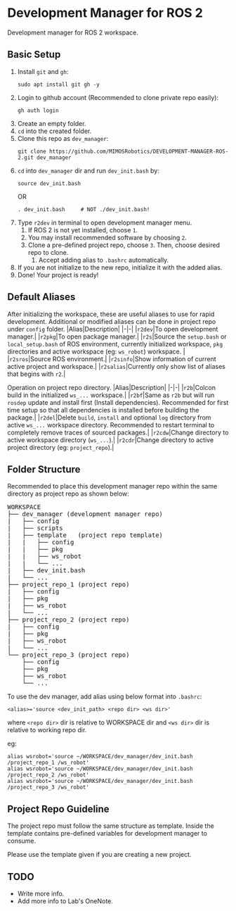 # Development Manager for ROS 2
Development manager for ROS 2 workspace.

## Basic Setup
1. Install `git` and `gh`:
   ```
   sudo apt install git gh -y
   ``` 
2. Login to github account (Recommended to clone private repo easily):
    ```
    gh auth login
    ```
3. Create an empty folder.
4. `cd` into the created folder.
5. Clone this repo as `dev_manager`:
    ```
    git clone https://github.com/MIMOSRobotics/DEVELOPMENT-MANAGER-ROS-2.git dev_manager
    ```
6. `cd` into `dev_manager` dir and run `dev_init.bash` by:
    ```
    source dev_init.bash
    ```
    OR
    ```
    . dev_init.bash     # NOT ./dev_init.bash!
    ```
7. Type `r2dev` in terminal to open development manager menu.
   1. If ROS 2 is not yet installed, choose `1`.
   2. You may install recommended software by choosing `2`.
   3. Clone a pre-defined project repo, choose `3`. Then, choose desired repo to clone.
      1. Accept adding alias to `.bashrc` automatically.
8. If you are not initialize to the new repo, initialize it with the added alias.
9.  Done! Your project is ready!

## Default Aliases
After initializing the workspace, these are useful aliases to use for rapid development. Additional or modified aliases can be done in project repo under `config` folder.
|Alias|Description|
|-|-|
|`r2dev`|To open development manager.|
|`r2pkg`|To open package manager.|
|`r2s`|Source the `setup.bash` or `local_setup.bash` of ROS environment, currently initialized workspace, `pkg` directories and active workspace (eg: `ws_robot`) workspace. |
|`r2sros`|Source ROS environment.|
|`r2sinfo`|Show information of current active project and workspace.|
|`r2salias`|Currently only show list of aliases that begins with `r2`.|

Operation on project repo directory.
|Alias|Description|
|-|-|
|`r2b`|Colcon build in the initialized `ws_...` workspace.|
|`r2bf`|Same as `r2b` but will run `rosdep` update and install first (Install dependencies). Recommended for first time setup so that all dependencies is installed before building the package.|
|`r2del`|Delete `build`, `install` and optional `log` directory from active `ws_...` workspace directory. Recommended to restart terminal to completely remove traces of sourced packages.|
|`r2cdw`|Change directory to active workspace directory (`ws_...`).|
|`r2cdr`|Change directory to active project directory (eg: `project_repo`).|


## Folder Structure
Recommended to place this development manager repo within the same directory as project repo as shown below:
<pre>
WORKSPACE
├── dev_manager (development manager repo)
|   ├── config
|   ├── scripts
|   ├── template   (project repo template)
|   |   ├── config
|   |   ├── pkg
|   |   ├── ws_robot
|   |   └── ...
|   ├── dev_init.bash
|   └── ...
├── project_repo_1 (project repo)
|   ├── config
|   ├── pkg
|   ├── ws_robot
|   └── ...
├── project_repo_2 (project repo)
|   ├── config
|   ├── pkg
|   ├── ws_robot
|   └── ...
└── project_repo_3 (project repo)
    ├── config
    ├── pkg
    ├── ws_robot
    └── ...
</pre>

To use the dev manager, add alias using below format into `.bashrc`:
```
<alias>='source <dev_init_path> <repo dir> <ws dir>'
```
where `<repo dir>` dir is relative to WORKSPACE dir and `<ws dir>` dir is relative to working repo dir.

eg:
```
alias wsrobot='source ~/WORKSPACE/dev_manager/dev_init.bash /project_repo_1 /ws_robot'
alias wsrobot='source ~/WORKSPACE/dev_manager/dev_init.bash /project_repo_2 /ws_robot'
alias wsrobot='source ~/WORKSPACE/dev_manager/dev_init.bash /project_repo_3 /ws_robot'
```
## Project Repo Guideline
The project repo must follow the same structure as template. Inside the template contains pre-defined variables for development manager to consume.

Please use the template given if you are creating a new project.

## TODO
- Write more info.
- Add more info to Lab's OneNote.